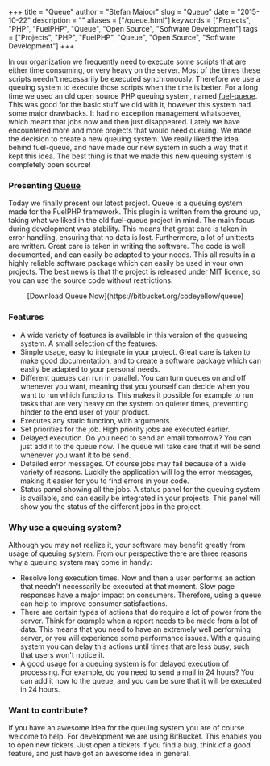 +++
title = "Queue"
author = "Stefan Majoor"
slug = "Queue"
date = "2015-10-22"
description = ""
aliases = ["/queue.html"]
keywords = ["Projects", "PHP", "FuelPHP", "Queue", "Open Source", "Software Development"]
tags = ["Projects", "PHP", "FuelPHP", "Queue", "Open Source", "Software Development"]
+++

In our organization we frequently need to execute some scripts that are either time consuming, or very heavy on the server. Most of the times these scripts needn't necessarily be executed synchronously. Therefore we use a queuing system to execute those scripts when the time is better.  For a long time we used an old open source PHP queuing system, named [fuel-queue](https://github.com/kavinsky/fuel-queue). This was good for the basic stuff we did with it, however this system had some major drawbacks. It had no exception management whatsoever, which meant that jobs now and then just disappeared. Lately we have encountered more and more projects that would need queuing. We made the decision to create a new queuing system. We really liked the idea behind fuel-queue, and have made our new system in such a way that it kept this idea. The best thing is that we made this new queuing system is completely open source!

### Presenting [Queue](https://bitbucket.org/codeyellow/queue)
Today we finally present our latest project. Queue is a queuing system made for the FuelPHP framework. This plugin is written from the ground up, taking what we liked in the old fuel-queue project in mind. The main focus during development was stability. This means that great care is taken in error handling, ensuring that no data is lost. Furthermore, a lot of unittests are written. Great care is taken in writing the software. The code is well documented, and can easily be adapted to your needs. This all results in a highly reliable software package which can easily be used in your own projects. The best news is that the project is released under MIT licence, so you can use the source code without restrictions.
 
<center> [Download Queue Now](https://bitbucket.org/codeyellow/queue) </center>
 
### Features
 *  A wide variety of features is available in this version of the queueing system.  A small selection of the features:
 * Simple usage, easy to integrate in your project. Great care is taken to make good documentation, and to create a software package which can easily be adapted to your personal needs.
 * Different queues can run in parallel. You can turn queues on and off whenever you want, meaning that you yourself can decide when you want to run which functions. This makes it possible for example to run tasks that are very heavy on the system on quieter times, preventing hinder to the end user of your product.
 * Executes any static function, with arguments.
 * Set priorities for the job. High priority jobs are executed earlier.
 * Delayed execution. Do you need to send an email tomorrow? You can just add it to the queue now. The queue will take care that it will be send whenever you want it to be send.
 * Detailed error messages. Of course jobs may fail because of a wide variety of reasons. Luckily the application will log the error messages, making it easier for you to find errors in your code.
 * Status panel showing all the jobs. A status panel for the queuing system is available, and can easily be integrated in your projects. This panel will show you the status of the different jobs in the project.
 
### Why use a queuing system?
Although you may not realize it, your software may benefit greatly from usage of queuing system.  From our perspective there are three reasons why a queuing system may come in handy:

 * Resolve long execution times. Now and then a user performs an action that needn't necessarily be executed at that moment. Slow page responses have a major impact on consumers. Therefore, using a queue can help to improve consumer satisfactions.
 * There are certain types of actions that do require a lot of power from the server. Think for example when a report needs to be made from a lot of data. This means that you need to have an extremely well performing server, or you will experience some performance issues. With a queuing system you can delay this actions until times that are less busy, such that users won't notice it.
 * A good usage for a queuing system is for delayed execution of processing. For example, do you need to send a mail in 24 hours? You can add it now to the queue, and you can be sure that it will be executed in 24 hours.

### Want to contribute?
If you have an awesome idea for the queuing system you are of course welcome to help. For development we are using BitBucket. This enables you to open new tickets. Just open a tickets if you find a bug, think of a good feature, and just have got an awesome idea in general.

